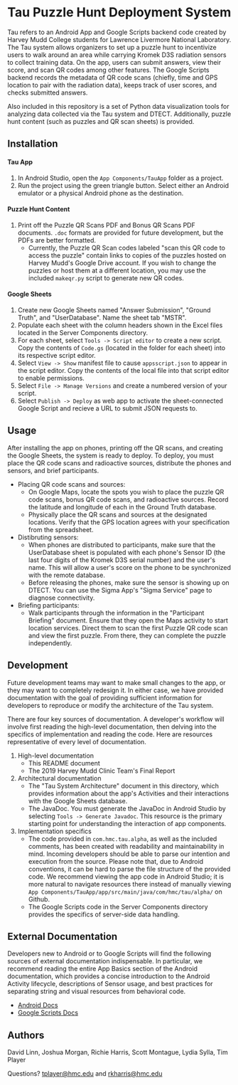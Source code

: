 # Tau Puzzle Hunt Deployment System

Tau refers to an Android App and Google Scripts backend code created by Harvey Mudd College students for Lawrence Livermore National Laboratory. The Tau system allows organizers to set up a puzzle hunt to incentivize users to walk around an area while carrying Kromek D3S radiation sensors to collect training data. On the app, users can submit answers, view their score, and scan QR codes among other features. The Google Scripts backend records the metadata of QR code scans (chiefly, time and GPS location to pair with the radiation data), keeps track of user scores, and checks submitted answers.

Also included in this repository is a set of Python data visualization tools for analyzing data collected via the Tau system and DTECT. Additionally, puzzle hunt content (such as puzzles and QR scan sheets) is provided.

## Installation

#### Tau App
1. In Android Studio, open the `App Components/TauApp` folder as a project. 
2. Run the project using the green triangle button. Select either an Android emulator or a physical Android phone as the destination. 

#### Puzzle Hunt Content
1. Print off the Puzzle QR Scans PDF and Bonus QR Scans PDF documents. `.doc` formats are provided for future development, but the PDFs are better formatted. 
   - Currently, the Puzzle QR Scan codes labeled "scan this QR code to access the puzzle" contain links to copies of the puzzles hosted on Harvey Mudd's Google Drive account. If you wish to change the puzzles or host them at a different location, you may use the included `makeqr.py` script to generate new QR codes.

#### Google Sheets
1. Create new Google Sheets named "Answer Submission", "Ground Truth", and "UserDatabase". Name the sheet tab "MSTR".
2. Populate each sheet with the column headers shown in the Excel files located in the Server Components directory.
3. For each sheet, select `Tools -> Script editor` to create a new script. Copy the contents of `Code.gs` (located in the folder for each sheet) into its respective script editor.
4. Select `View -> Show` manifest file to cause `appsscript.json` to appear in the script editor. Copy the contents of the local file into that script editor to enable permissions.
5. Select `File -> Manage Versions` and create a numbered version of your script.
6. Select `Publish -> Deploy` as web app to activate the sheet-connected Google Script and recieve a URL to submit JSON requests to.

## Usage
After installing the app on phones, printing off the QR scans, and creating the Google Sheets, the system is ready to deploy. To deploy, you must place the QR code scans and radioactive sources, distribute the phones and sensors, and brief participants.

- Placing QR code scans and sources:
  - On Google Maps, locate the spots you wish to place the puzzle QR code scans, bonus QR code scans, and radioactive sources. Record the latitude and longitude of each in the Ground Truth database.
  - Physically place the QR scans and sources at the designated locations. Verify that the GPS location agrees with your specification from the spreadsheet.
- Distibruting sensors:
  - When phones are distributed to participants, make sure that the UserDatabase sheet is populated with each phone's Sensor ID (the last four digits of the Kromek D3S serial number) and the user's name. This will allow a user's score on the phone to be synchronized with the remote database.
  - Before releasing the phones, make sure the sensor is showing up on DTECT. You can use the Sigma App's "Sigma Service" page to diagnose connectivity.
- Briefing participants:
  - Walk participants through the information in the "Participant Briefing" document. Ensure that they open the Maps activity to start location services. Direct them to scan the first Puzzle QR code scan and view the first puzzle. From there, they can complete the puzzle independently.

## Development
Future development teams may want to make small changes to the app, or they may want to completely redesign it. In either case, we have provided documentation with the goal of providing sufficient information for developers to reproduce or modify the architecture of the Tau system.

There are four key sources of documentation. A developer's workflow will involve first reading the high-level documentation, then delving into the specifics of implementation and reading the code. Here are resources representative of every level of documentation.

1. High-level documentation
   - This README document
   - The 2019 Harvey Mudd Clinic Team's Final Report
2. Architectural documentation
   - The "Tau System Architecture" document in this directory, which provides information about the app's Activities and their interactions with the Google Sheets database.
   - The JavaDoc. You must generate the JavaDoc in Android Studio by selecting `Tools -> Generate Javadoc`. This resource is the primary starting point for understanding the interaction of app components.
3. Implementation specifics
   - The code provided in `com.hmc.tau.alpha`, as well as the included comments, has been created with readability and maintainability in mind. Incoming developers should be able to parse our intention and execution from the source. Please note that, due to Android conventions, it can be hard to parse the file structure of the provided code. We recommend viewing the app code in Android Studio; it is more natural to navigate resources there instead of manually viewing `App Components/TauApp/app/src/main/java/com/hmc/tau/alpha/` on Github.
   - The Google Scripts code in the Server Components directory provides the specifics of server-side data handling.

## External Documentation

Developers new to Android or to Google Scripts will find the following sources of external documentation indispensable. In particular, we recommend reading the entire App Basics section of the Android documentation, which provides a concise introduction to the Android Activity lifecycle, descriptions of Sensor usage, and best practices for separating string and visual resources from behavioral code.

- [Android Docs](https://developer.android.com/guide)
- [Google Scripts Docs](https://developers.google.com/apps-script/overview)

## Authors
David Linn, Joshua Morgan, Richie Harris, Scott Montague, Lydia Sylla, Tim Player

Questions? tplayer@hmc.edu and rkharris@hmc.edu
